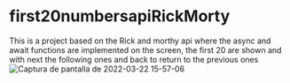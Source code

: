 # first20numbersapiRickMorty
This is a project based on the Rick and morthy api where the async and await functions are implemented on the screen,
the first 20 are shown and with next the following ones and back to return to the previous ones
![Captura de pantalla de 2022-03-22 15-57-06](https://user-images.githubusercontent.com/102102405/159583186-5399805f-4ad2-45f9-b634-a6790185fe6f.png)

